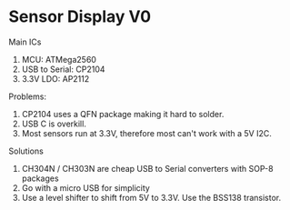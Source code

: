 # Sensor Display V0
Main ICs
1. MCU: ATMega2560
2. USB to Serial: CP2104
3. 3.3V LDO: AP2112

Problems:
1. CP2104 uses a QFN package making it hard to solder.
2. USB C is overkill.
3. Most sensors run at 3.3V, therefore most can't work with a 5V I2C.

Solutions
1. CH304N / CH303N are cheap USB to Serial converters with SOP-8 packages
2. Go with a micro USB for simplicity
3. Use a level shifter to shift from 5V to 3.3V. Use the BSS138 transistor.
